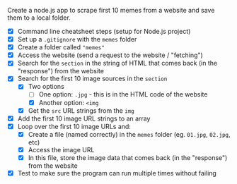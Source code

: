 Create a node.js app to scrape first 10 memes from a website and save them to a local folder.

- [x] Command line cheatsheet steps (setup for Node.js project)
- [x] Set up a `.gitignore` with the `memes` folder
- [x] Create a folder called `"memes"`
- [x] Access the website (send a request to the website / "fetching")
- [x] Search for the `section` in the string of HTML that comes back (in the "response") from the website
- [x] Search for the first 10 image sources in the `section`
  - [x] Two options
    - [ ] One option: `.jpg` - this is in the HTML code of the website
    - [x] Another option: `<img`
  - [x] Get the `src` URL strings from the `img`
- [x] Add the first 10 image URL strings to an array
- [x] Loop over the first 10 image URLs and:
  - [x] Create a file (named correctly) in the `memes` folder (eg. `01.jpg`, `02.jpg`, etc)
  - [x] Access the image URL
  - [x] In this file, store the image data that comes back (in the "response") from the website
- [x] Test to make sure the program can run multiple times without failing
